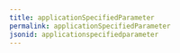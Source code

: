 ```yaml
---
title: applicationSpecifiedParameter
permalink: applicationSpecifiedParameter
jsonid: applicationspecifiedparameter
---
```

